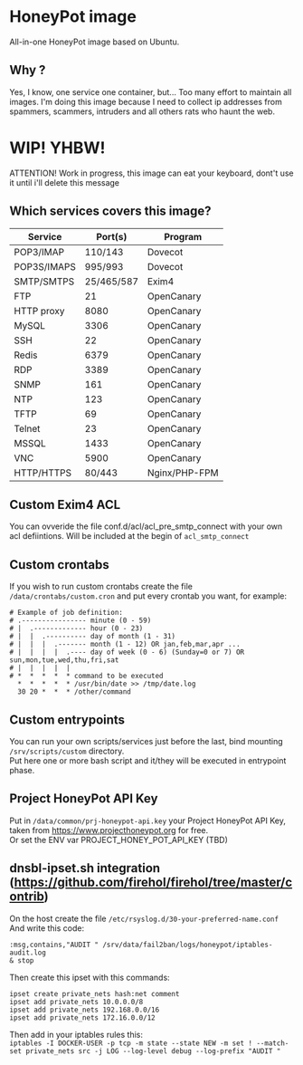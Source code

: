 # HoneyPot image
All-in-one HoneyPot image based on Ubuntu.

## Why ?
Yes, I know, one service one container, but... Too many effort to maintain all images.
I'm doing this image because I need to collect ip addresses from spammers, scammers, intruders and all others rats who haunt the web.

# WIP! YHBW!
ATTENTION! Work in progress, this image can eat your keyboard, dont't use it until i'll delete this message

## Which services covers this image?
| Service     | Port(s)    | Program    |
| ----------- | ---------- | ---------- |
| POP3/IMAP   | 110/143    | Dovecot    |
| POP3S/IMAPS | 995/993    | Dovecot    |
| SMTP/SMTPS  | 25/465/587 | Exim4      |
| FTP         | 21         | OpenCanary |
| HTTP proxy  | 8080       | OpenCanary |
| MySQL       | 3306       | OpenCanary |
| SSH         | 22         | OpenCanary |
| Redis       | 6379       | OpenCanary |
| RDP         | 3389       | OpenCanary |
| SNMP        | 161        | OpenCanary |
| NTP         | 123        | OpenCanary |
| TFTP        | 69         | OpenCanary |
| Telnet      | 23         | OpenCanary |
| MSSQL       | 1433       | OpenCanary |
| VNC         | 5900       | OpenCanary |
| HTTP/HTTPS  | 80/443     | Nginx/PHP-FPM |

## Custom Exim4 ACL
You can ovveride the file conf.d/acl/acl_pre_smtp_connect with your own acl defiintions. Will be included at the begin of `acl_smtp_connect`

## Custom crontabs 
If you wish to run custom crontabs create the file `/data/crontabs/custom.cron` and put every crontab you want, for example:  
```
# Example of job definition:
# .---------------- minute (0 - 59)
# |  .------------- hour (0 - 23)
# |  |  .---------- day of month (1 - 31)
# |  |  |  .------- month (1 - 12) OR jan,feb,mar,apr ...
# |  |  |  |  .---- day of week (0 - 6) (Sunday=0 or 7) OR sun,mon,tue,wed,thu,fri,sat
# |  |  |  |  |
# *  *  *  *  * command to be executed
  *  *  *  *  * /usr/bin/date >> /tmp/date.log
  30 20 *  *  * /other/command
```

## Custom entrypoints
You can run your own scripts/services just before the last, bind mounting `/srv/scripts/custom` directory.  
Put here one or more bash script and it/they will be executed in entrypoint phase.  

## Project HoneyPot API Key
Put in `/data/common/prj-honeypot-api.key` your Project HoneyPot API Key, taken from https://www.projecthoneypot.org for free.  
Or set the ENV var PROJECT_HONEY_POT_API_KEY (TBD)  

## dnsbl-ipset.sh integration (https://github.com/firehol/firehol/tree/master/contrib)
On the host create the file `/etc/rsyslog.d/30-your-preferred-name.conf`  
And write this code:
```
:msg,contains,"AUDIT " /srv/data/fail2ban/logs/honeypot/iptables-audit.log
& stop
```

Then create this ipset with this commands:  
```
ipset create private_nets hash:net comment  
ipset add private_nets 10.0.0.0/8  
ipset add private_nets 192.168.0.0/16  
ipset add private_nets 172.16.0.0/12  
```  

Then add in your iptables rules this:  
`iptables -I DOCKER-USER -p tcp -m state --state NEW -m set ! --match-set private_nets src -j LOG --log-level debug --log-prefix "AUDIT "`


